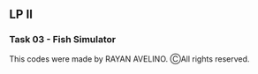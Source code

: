 ## LP II ##

### Task 03 - Fish Simulator ###

This codes were made by RAYAN AVELINO. ⒸAll rights reserved.
